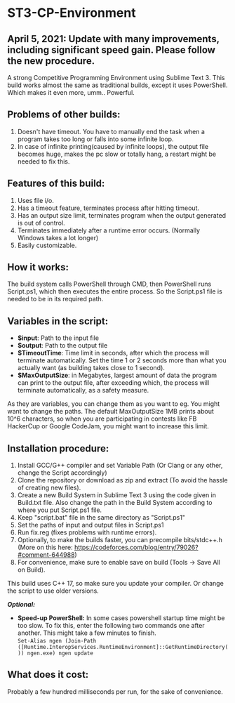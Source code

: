 # ST3-CP-Environment

## April 5, 2021: Update with many improvements, including significant speed gain. Please follow the new procedure.

A strong Competitive Programming Environment using Sublime Text 3. This build works almost the same as traditional builds, except it uses PowerShell. Which makes it even more, umm.. Powerful.

## Problems of other builds:
  1. Doesn't have timeout. You have to manually end the task when a program takes too long or falls into some infinite loop.
  2. In case of infinite printing(caused by infinite loops), the output file becomes huge, makes the pc slow or totally hang, a restart might be needed to fix this.

## Features of this build:
  1. Uses file i/o.
  2. Has a timeout feature, terminates process after hitting timeout.
  3. Has an output size limit, terminates program when the output generated is out of control.
  4. Terminates immediately after a runtime error occurs. (Normally Windows takes a lot longer)
  5. Easily customizable.

## How it works:
  The build system calls PowerShell through CMD, then PowerShell runs Script.ps1, which then executes the entire process. So the Script.ps1 file is needed to be in its required path.

## Variables in the script:
  * **$input**: Path to the input file
  * **$output**: Path to the output file
  * **$TimeoutTime**: Time limit in seconds, after which the process will terminate automatically. Set the time 1 or 2 seconds more than what you actually want (as building takes close to 1 second).
  * **$MaxOutputSize**: in Megabytes, largest amount of data the program can print to the output file, after exceeding which, the process will terminate automatically, as a safety measure. 
  
  As they are variables, you can change them as you want to eg. You might want to change the paths. The default MaxOutputSize 1MB prints about 10^6 characters, so when you are participating in contests like FB HackerCup or Google CodeJam, you might want to increase this limit.

## Installation procedure:
  1. Install GCC/G++ compiler and set Variable Path (Or Clang or any other, change the Script accordingly)
  2. Clone the repository or download as zip and extract (To avoid the hassle of creating new files).
  3. Create a new Build System in Sublime Text 3 using the code given in Build.txt file. Also change the path in the Build System according to where you put Script.ps1 file.
  4. Keep "script.bat" file in the same directory as "Script.ps1"
  5. Set the paths of input and output files in Script.ps1
  6. Run fix.reg (fixes problems with runtime errors).
  7. Optionally, to make the builds faster, you can precompile bits/stdc++.h (More on this here: https://codeforces.com/blog/entry/79026?#comment-644988)
  8. For convenience, make sure to enable save on build (Tools -> Save All on Build).
  
  This build uses C++ 17, so make sure you update your compiler. Or change the script to use older versions.

  ***Optional:***
  * **Speed-up PowerShell:** In some cases powershell startup time might be too slow. To fix this, enter the following two commands one after another. This might take a few minutes to finish. </br>
        ```
        Set-Alias ngen (Join-Path ([Runtime.InteropServices.RuntimeEnvironment]::GetRuntimeDirectory()) ngen.exe)
        ngen update
        ```

## What does it cost:
   Probably a few hundred milliseconds per run, for the sake of convenience.
